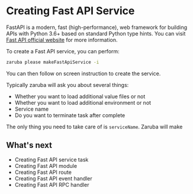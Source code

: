 # Creating Fast API Service

FastAPI is a modern, fast (high-performance), web framework for building APIs with Python 3.6+ based on standard Python type hints. You can visit [Fast API official website](https://fastapi.tiangolo.com/) for more information.

To create a Fast API service, you can perform:

```sh
zaruba please makeFastApiService -i
```

You can then follow on screen instruction to create the service.

Typically zaruba will ask you about several things:

* Whether you want to load additional value files or not
* Whether you want to load additional environment or not
* Service name
* Do you want to terminate task after complete

The only thing you need to take care of is `serviceName`. Zaruba will make




## What's next

* Creating Fast API service task
* Creating Fast API module
* Creating Fast API route
* Creating Fast API event handler
* Creating Fast API RPC handler